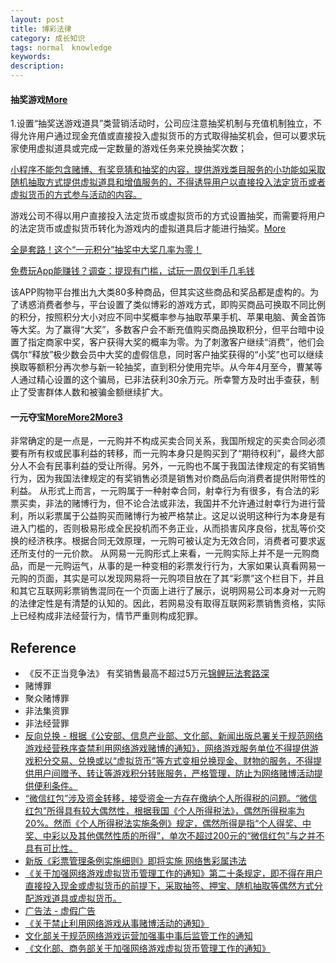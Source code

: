 ```yaml
---
layout: post
title: 博彩法律
category: 成长知识
tags: normal　knowledge
keywords: 
description: 
---
```


#### 抽奖游戏[More](https://www.wjngh.cn/jofacolumn/info.aspx?itemid=2215&lcid=14)

1.设置“抽奖送游戏道具”类营销活动时，公司应注意抽奖机制与充值机制独立，不得允许用户通过现金充值或直接投入虚拟货币的方式取得抽奖机会，但可以要求玩家使用虚拟道具或完成一定数量的游戏任务来兑换抽奖次数；

[小程序不能包含赌博、有奖竞猜和抽奖的内容，提供游戏类目服务的小功能如采取随机抽取方式提供虚拟道具和增值服务的，不得诱导用户以直接投入法定货币或者虚拟货币的方式参与活动的内容。](https://microapp.bytedance.com/docs/zh-CN/mini-app/operation/mini-app-operation-rules/standard/)

游戏公司不得以用户直接投入法定货币或虚拟货币的方式设置抽奖，而需要将用户的法定货币或虚拟货币转化为游戏内的虚拟道具后才能进行抽奖。[More](https://www.zhihu.com/question/29863196)

[全是套路！这个“一元积分”抽奖中大奖几率为零！](http://m.cyol.com/gb/articles/2022-08/09/content_yXvQoHLX8.html)


[免费玩App能赚钱？调查：提现有门槛，试玩一周仅到手几毛钱](http://www.stdaily.com/index/kejixinwen/2022-01/13/content_1245766.shtml)

该APP购物平台推出九大类80多种商品，但其实这些商品和奖品都是虚构的。为了诱惑消费者参与，平台设置了类似博彩的游戏方式，即购买商品可换取不同比例的积分，按照积分大小对应不同中奖概率参与抽取苹果手机、苹果电脑、黄金首饰等大奖。为了赢得“大奖”，多数客户会不断充值购买商品换取积分，但平台暗中设置了指定商家中奖，客户获得大奖的概率为零。为了刺激客户继续“消费”，他们会偶尔“释放”极少数会员中大奖的虚假信息，同时客户抽奖获得的“小奖”也可以继续换取等额积分再次参与新一轮抽奖，直到积分使用完毕。从今年4月至今，曹某等人通过精心设置的这个骗局，已非法获利30余万元。所幸警方及时出手查获，制止了受害群体人数和被骗金额继续扩大。

#### 一元夺宝[More](https://www.china1baogao.com/news/20160705/2999536.html)[More2](https://www.zhihu.com/question/31069848)[More3](https://blog.codingnow.com/2016/07/oooeci.html#more)


非常确定的是一点是，一元购并不构成买卖合同关系，我国所规定的买卖合同必须要有所有权或民事利益的转移，而一元购本身只是购买到了“期待权利”，最终大部分人不会有民事利益的受让所得。另外，一元购也不属于我国法律规定的有奖销售行为，因为我国法律规定的有奖销售必须是销售对价商品后向消费者提供附带性的利益。
从形式上而言，一元购属于一种射幸合同，射幸行为有很多，有合法的彩票买卖，非法的赌博行为，但不论合法或非法，我国并不允许通过射幸行为进行营利，所以彩票属于公益购买而赌博行为被严格禁止。这足以说明这种行为本身是有进入门槛的，否则极易形成全民投机而不务正业，从而损害风序良俗，扰乱等价交换的经济秩序。根据合同无效原理，一元购可被认定为无效合同，消费者可要求返还所支付的一元价款。
从网易一元购形式上来看，一元购实际上并不是一元购商品，而是一元购运气，从事的是一种变相的彩票发行行为，大家如果认真看网易一元购的页面，其实是可以发现网易将一元购项目放在了其“彩票”这个栏目下，并且和其它互联网彩票销售混同在一个页面上进行了展示，说明网易公司本身对一元购的法律定性是有清楚的认知的。因此，若网易没有取得互联网彩票销售资格，实际上已经构成非法经营行为，情节严重则构成犯罪。


## Reference

* 《反不正当竞争法》 有奖销售最高不超过5万元[锦鲤玩法套路深](http://www.xinhuanet.com/zgjx/2018-11/14/c_137604891.htm)
* 赌博罪
* 聚众赌博罪
* 非法集资罪
* 非法经营罪
* [反向兑换 - 根据《公安部、信息产业部、文化部、新闻出版总署关于规范网络游戏经营秩序查禁利用网络游戏赌博的通知》，网络游戏服务单位不得提供游戏积分交易、兑换或以“虚拟货币”等方式变相兑换现金、财物的服务，不得提供用户间赠予、转让等游戏积分转账服务，严格管理，防止为网络赌博活动提供便利条件。](https://zhuanlan.zhihu.com/p/95375712)
* [“微信红包”涉及资金转移，接受资金一方存在缴纳个人所得税的问题。“微信红包”所得具有较大偶然性，根据我国《个人所得税法》，偶然所得税率为20%。然而《个人所得税法实施条例》规定，偶然所得是指“个人得奖、中奖、中彩以及其他偶然性质的所得”，单次不超过200元的“微信红包”与之并不具有可比性。](https://www.finlaw.pku.edu.cn/hlwjryfl/gk_hljryfl/2014_jrfy_20181029112703389884/zdyq3y/239991.htm)
* [新版《彩票管理条例实施细则》即将实施 网络售彩属违法](https://zyzx.mca.gov.cn/article/lgxd/201903/20190300015841.shtml)
* [《关于加强网络游戏虚拟货币管理工作的通知》第二十条规定，即不得在用户直接投入现金或虚拟货币的前提下，采取抽签、押宝、随机抽取等偶然方式分配游戏道具或虚拟货币。](https://www.wjngh.cn/jofacolumn/info.aspx?itemid=2215&lcid=14)
* [广告法 - 虚假广告](https://www.wjngh.cn/jofacolumn/info.aspx?itemid=2215&lcid=14)
* [《关于禁止利用网络游戏从事赌博活动的通知》](https://www.wjngh.cn/jofacolumn/info.aspx?itemid=2215&lcid=14)
* [文化部关于规范网络游戏运营加强事中事后监管工作的通知](http://www.gov.cn/xinwen/2016-12/07/content_5143968.htm)
* [《文化部、商务部关于加强网络游戏虚拟货币管理工作的通知》](https://www.zhihu.com/question/29863196)